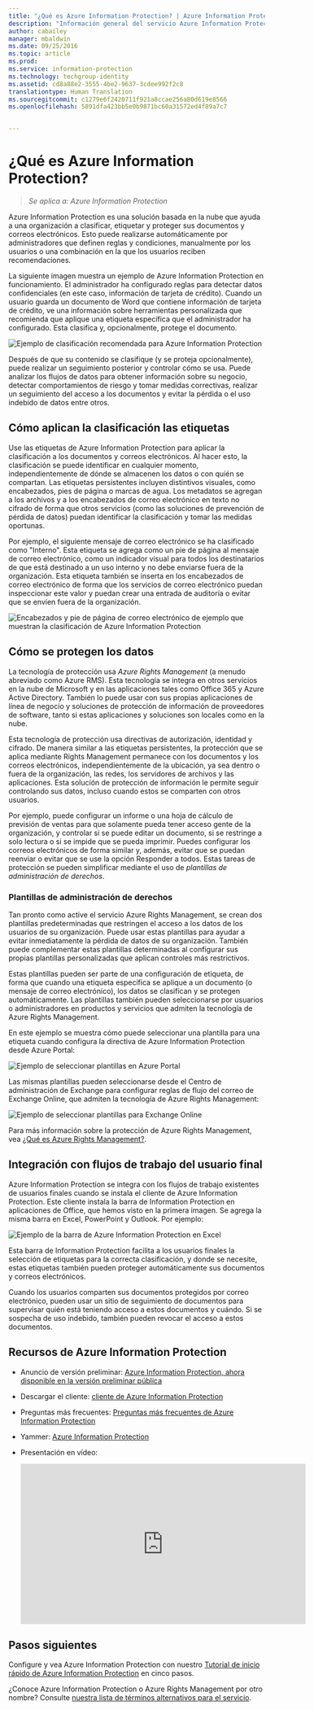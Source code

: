 ```yaml
---
title: "¿Qué es Azure Information Protection? | Azure Information Protection"
description: "Información general del servicio Azure Information Protection."
author: cabailey
manager: mbaldwin
ms.date: 09/25/2016
ms.topic: article
ms.prod: 
ms.service: information-protection
ms.technology: techgroup-identity
ms.assetid: cd8a88e2-3555-4be2-9637-3cdee992f2c8
translationtype: Human Translation
ms.sourcegitcommit: c1279e6f2420711f921a8ccae256a80d619e8566
ms.openlocfilehash: 5891dfa423bb5e0b9871bc60a31572ed4f89a7c7


---
```


# ¿Qué es Azure Information Protection?

>*Se aplica a: Azure Information Protection*

Azure Information Protection es una solución basada en la nube que ayuda a una organización a clasificar, etiquetar y proteger sus documentos y correos electrónicos. Esto puede realizarse automáticamente por administradores que definen reglas y condiciones, manualmente por los usuarios o una combinación en la que los usuarios reciben recomendaciones. 

La siguiente imagen muestra un ejemplo de Azure Information Protection en funcionamiento. El administrador ha configurado reglas para detectar datos confidenciales (en este caso, información de tarjeta de crédito). Cuando un usuario guarda un documento de Word que contiene información de tarjeta de crédito, ve una información sobre herramientas personalizada que recomienda que aplique una etiqueta específica que el administrador ha configurado. Esta clasifica y, opcionalmente, protege el documento. 

![Ejemplo de clasificación recomendada para Azure Information Protection](../media/info-protect-recommend-callouts.png)

Después de que su contenido se clasifique (y se proteja opcionalmente), puede realizar un seguimiento posterior y controlar cómo se usa. Puede analizar los flujos de datos para obtener información sobre su negocio, detectar comportamientos de riesgo y tomar medidas correctivas, realizar un seguimiento del acceso a los documentos y evitar la pérdida o el uso indebido de datos entre otros.

## Cómo aplican la clasificación las etiquetas

Use las etiquetas de Azure Information Protection para aplicar la clasificación a los documentos y correos electrónicos. Al hacer esto, la clasificación se puede identificar en cualquier momento, independientemente de dónde se almacenen los datos o con quién se compartan. Las etiquetas persistentes incluyen distintivos visuales, como encabezados, pies de página o marcas de agua. Los metadatos se agregan a los archivos y a los encabezados de correo electrónico en texto no cifrado de forma que otros servicios (como las soluciones de prevención de pérdida de datos) puedan identificar la clasificación y tomar las medidas oportunas. 

Por ejemplo, el siguiente mensaje de correo electrónico se ha clasificado como "Interno". Esta etiqueta se agrega como un pie de página al mensaje de correo electrónico, como un indicador visual para todos los destinatarios de que está destinado a un uso interno y no debe enviarse fuera de la organización. Esta etiqueta también se inserta en los encabezados de correo electrónico de forma que los servicios de correo electrónico puedan inspeccionar este valor y puedan crear una entrada de auditoría o evitar que se envíen fuera de la organización.

![Encabezados y pie de página de correo electrónico de ejemplo que muestran la clasificación de Azure Information Protection](../media/example-email-footer-header.png)


## Cómo se protegen los datos

La tecnología de protección usa *Azure Rights Management* (a menudo abreviado como Azure RMS). Esta tecnología se integra en otros servicios en la nube de Microsoft y en las aplicaciones tales como Office 365 y Azure Active Directory. También lo puede usar con sus propias aplicaciones de línea de negocio y soluciones de protección de información de proveedores de software, tanto si estas aplicaciones y soluciones son locales como en la nube.

Esta tecnología de protección usa directivas de autorización, identidad y cifrado. De manera similar a las etiquetas persistentes, la protección que se aplica mediante Rights Management permanece con los documentos y los correos electrónicos, independientemente de la ubicación, ya sea dentro o fuera de la organización, las redes, los servidores de archivos y las aplicaciones. Esta solución de protección de información le permite seguir controlando sus datos, incluso cuando estos se comparten con otros usuarios.

Por ejemplo, puede configurar un informe o una hoja de cálculo de previsión de ventas para que solamente pueda tener acceso gente de la organización, y controlar si se puede editar un documento, si se restringe a solo lectura o si se impide que se pueda imprimir. Puedes configurar los correos electrónicos de forma similar y, además, evitar que se puedan reenviar o evitar que se use la opción Responder a todos. Estas tareas de protección se pueden simplificar mediante el uso de *plantillas de administración de derechos*.

### Plantillas de administración de derechos

Tan pronto como active el servicio Azure Rights Management, se crean dos plantillas predeterminadas que restringen el acceso a los datos de los usuarios de su organización. Puede usar estas plantillas para ayudar a evitar inmediatamente la pérdida de datos de su organización. También puede complementar estas plantillas determinadas al configurar sus propias plantillas personalizadas que aplican controles más restrictivos.

Estas plantillas pueden ser parte de una configuración de etiqueta, de forma que cuando una etiqueta específica se aplique a un documento (o mensaje de correo electrónico), los datos se clasifican y se protegen automáticamente. Las plantillas también pueden seleccionarse por usuarios o administradores en productos y servicios que admiten la tecnología de Azure Rights Management.

En este ejemplo se muestra cómo puede seleccionar una plantilla para una etiqueta cuando configura la directiva de Azure Information Protection desde Azure Portal:

![Ejemplo de seleccionar plantillas en Azure Portal](../media/templates-infoprotection-callouts.png)

Las mismas plantillas pueden seleccionarse desde el Centro de administración de Exchange para configurar reglas de flujo del correo de Exchange Online, que admiten la tecnología de Azure Rights Management:

![Ejemplo de seleccionar plantillas para Exchange Online](../media/templates-exchangeonline-callouts.png)

Para más información sobre la protección de Azure Rights Management, vea [¿Qué es Azure Rights Management?](what-is-azure-rms.md).

## Integración con flujos de trabajo del usuario final

Azure Information Protection se integra con los flujos de trabajo existentes de usuarios finales cuando se instala el cliente de Azure Information Protection. Este cliente instala la barra de Information Protection en aplicaciones de Office, que hemos visto en la primera imagen. Se agrega la misma barra en Excel, PowerPoint y Outlook. Por ejemplo:

![Ejemplo de la barra de Azure Information Protection en Excel](../media/excel2013-infoprotect-bar2.png)

Esta barra de Information Protection facilita a los usuarios finales la selección de etiquetas para la correcta clasificación, y donde se necesite, estas etiquetas también pueden proteger automáticamente sus documentos y correos electrónicos.

Cuando los usuarios comparten sus documentos protegidos por correo electrónico, pueden usar un sitio de seguimiento de documentos para supervisar quién está teniendo acceso a estos documentos y cuándo. Si se sospecha de uso indebido, también pueden revocar el acceso a estos documentos.


## Recursos de Azure Information Protection

- Anuncio de versión preliminar: [Azure Information Protection, ahora disponible en la versión preliminar pública](https://blogs.technet.microsoft.com/enterprisemobility/2016/07/12/azure-information-protection-public-preview-available-now/)

- Descargar el cliente: [cliente de Azure Information Protection](https://www.microsoft.com/en-us/download/details.aspx?id=53018)

- Preguntas más frecuentes: [Preguntas más frecuentes de Azure Information Protection](../get-started/faqs.md)

- Yammer: [Azure Information Protection](https://www.yammer.com/askipteam/#/threads/inGroup?type=in_group&feedId=8652489&view=all)

- Presentación en vídeo:

    <iframe width="560" height="315" src="https://www.youtube.com/embed/N9Ip0m6d3G0" frameborder="0" allowfullscreen></iframe>


## Pasos siguientes

Configure y vea Azure Information Protection con nuestro [Tutorial de inicio rápido de Azure Information Protection](../get-started/infoprotect-quick-start-tutorial.md) en cinco pasos.

¿Conoce Azure Information Protection o Azure Rights Management por otro nombre? Consulte [nuestra lista de términos alternativos para el servicio](azure-rms-aka.md).


<!--HONumber=Sep16_HO4-->


